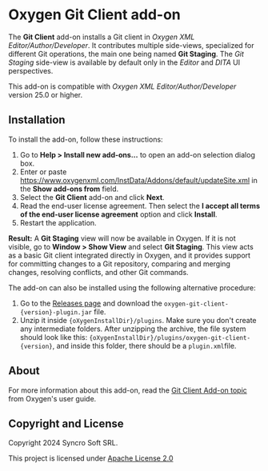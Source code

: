 # Oxygen Git Client add-on

The **Git Client** add-on installs a Git client in *Oxygen XML Editor/Author/Developer*. It contributes multiple side-views, specialized for different Git operations, the main one being named **Git Staging**. The *Git Staging* side-view is available by default only in the *Editor* and *DITA* UI perspectives.

This add-on is compatible with *Oxygen XML Editor/Author/Developer* version 25.0 or higher. 

## Installation

To install the add-on, follow these instructions:

1. Go to **Help > Install new add-ons...** to open an add-on selection dialog box.
2. Enter or paste https://www.oxygenxml.com/InstData/Addons/default/updateSite.xml in the **Show add-ons from** field.
3. Select the **Git Client** add-on and click **Next**.
4. Read the end-user license agreement. Then select the **I accept all terms of the end-user license agreement** option and click **Install**.
5. Restart the application.

**Result:** A **Git Staging** view will now be available in Oxygen. If it is not visible, go to **Window > Show View** and select **Git Staging**. This view acts as a basic Git client integrated directly in Oxygen, and it provides support for committing changes to a Git repository, comparing and merging changes, resolving conflicts, and other Git commands.

The add-on can also be installed using the following alternative procedure:
1. Go to the [Releases page](https://github.com/oxygenxml/oxygen-git-plugin/releases/latest) and download the `oxygen-git-client-{version}-plugin.jar` file.
2. Unzip it inside `{oXygenInstallDir}/plugins`. Make sure you don't create any intermediate folders. After unzipping the archive, the file system should look like this: `{oXygenInstallDir}/plugins/oxygen-git-client-{version}`, and inside this folder, there should be a `plugin.xml`file.

## About
For more information about this add-on, read the [Git Client Add-on topic](https://www.oxygenxml.com/doc/ug-editor/topics/git-addon.html) from Oxygen's user guide.

## Copyright and License

Copyright 2024 Syncro Soft SRL.

This project is licensed under [Apache License 2.0](https://github.com/oxygenxml/oxygen-git-plugin/blob/master/LICENSE)

